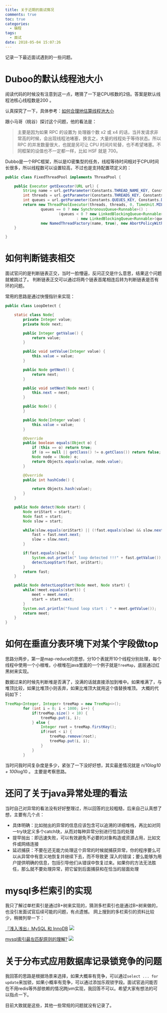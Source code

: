 ```yaml
---
title: 关于近期的面试情况
comments: true
toc: true
categories:
  - 编程
tags:
  - 面试
date: 2018-05-04 15:07:26
---
```


记录一下最近面试遇到的一些问题。

<!-- more -->


# Duboo的默认线程池大小

阅读代码的时候没有注意到这一点，瞎猜了一下是CPU核数的2倍。答案是默认线程池核心线程数是200 。

认真探究了一下，具体参考：[如何合理地估算线程池大小](http://ifeve.com/how-to-calculate-threadpool-size/)

跟小马哥（桃谷）探讨这个问题，他的看法是：

> 主要是因为如果 RPC 的设置为 处理器个数 x2 或 x4 的话，当并发请求非常高的时候，会出现线程池堵塞，换言之，大量的线程处于等待状态。所以 RPC 的并发数量很大，也就是另可让 CPU 时间片轮替，也不希望堵塞。不同框架的设值也不一定都一样，比如 HSF 就是 700。

Dubbo是一个RPC框架，所以是IO密集型的任务，线程等待时间相对于CPU时间长很多，所以线程数可以设置较高，不过也是支持配置项定义的：

```java
public class FixedThreadPool implements ThreadPool {

    public Executor getExecutor(URL url) {
        String name = url.getParameter(Constants.THREAD_NAME_KEY, Constants.DEFAULT_THREAD_NAME);
        int threads = url.getParameter(Constants.THREADS_KEY, Constants.DEFAULT_THREADS);
        int queues = url.getParameter(Constants.QUEUES_KEY, Constants.DEFAULT_QUEUES);
        return new ThreadPoolExecutor(threads, threads, 0, TimeUnit.MILLISECONDS,
                queues == 0 ? new SynchronousQueue<Runnable>() :
                        (queues < 0 ? new LinkedBlockingQueue<Runnable>()
                                : new LinkedBlockingQueue<Runnable>(queues)),
                new NamedThreadFactory(name, true), new AbortPolicyWithReport(name, url));
    }

}
```

# 如何判断链表相交

面试官问的是判断链表正交，当时一脸懵逼，反问正交是什么意思，结果这个问题就被跳过了。
判断链表正交可以通过将两个链表首尾相连后转为判断链表是否有环的问题。

常用的思路是通过快慢指针来实现：

```java
public class LoopDetect {

    static class Node{
        private Integer value;
        private Node next;

        public Integer getValue() {
            return value;
        }

        public void setValue(Integer value) {
            this.value = value;
        }

        public Node getNext() {
            return next;
        }

        public void setNext(Node next) {
            this.next = next;
        }

        public Node() {
        }

        public Node(Integer value) {
            this.value = value;
        }

        @Override
        public boolean equals(Object o) {
            if (this == o) return true;
            if (o == null || getClass() != o.getClass()) return false;
            Node node = (Node) o;
            return Objects.equals(value, node.value);
        }

        @Override
        public int hashCode() {

            return Objects.hash(value);
        }
    }

    public Node detect(Node start) {
        Node oriStart = start;
        Node fast = start;
        Node slow = start;

        while(slow.equals(oriStart) || (!fast.equals(slow) && slow.next != null)) {
            fast = fast.next.next;
            slow = slow.next;
        }

        if(fast.equals(slow)) {
            System.out.println(" loop detected !!!" + fast.getValue());
            detectLoopStart(fast, oriStart);
        }
        return fast;
    }

    public Node detectLoopStart(Node meet, Node start) {
        while(!meet.equals(start)) {
            meet = meet.next;
            start = start.next;
        }
        System.out.println("found loop start : " + meet.getValue());
        return meet;
    }
}
```

# 如何在垂直分表环境下对某个字段做top

思路分两步，第一是map-reduce的思想，分10个表就开10个线程分别处理，每个线程中使用一个小根堆，小根堆在java里面的一个例子就是`TreeMap`，底层通过红黑树来实现。

数据过来的时候先判断堆是否满了，没满的话就直接添加到堆中。如果堆满了，与堆顶比较，如果比堆顶小则丢弃，如果比堆顶大就用这个值替换堆顶。
大概的代码如下：

```java
TreeMap<Integer, Integer> treeMap = new TreeMap<>();
        for (int i = 0; i < 1000; i++) {
            if(treeMap.size() < 10) {
                treeMap.put(i, i);
            } else {
                Integer root = treeMap.firstKey();
                if(root < i) {
                    treeMap.remove(root);
                    treeMap.put(i, i);
                }
            }
        }
```

当时问我时间复杂度是多少，紧张了一下没好好想，其实最差情况就是 n/10*log10 + 100*log10 。
主要是考察思路。



# 还问了关于java异常处理的看法

当时自己对异常的看法没有好好整理过，所以回答的比较粗糙，后来自己认真想了想，主要有几个点：
* 具体明确：比如抛出的异常的信息应该包含可以追溯的详细堆栈，再比如对同一try块定义多个catch块，从而对每种异常分别进行恰当的处理
* 提早抛出：即迅速失败，可以有效避免不必要的对象构造或资源占用，比如文件或网络连接
*  延迟捕获：不要在还无能力处理这个异常的时候就捕获异常，你的程序要么可以从异常中有意义地恢复并继续下去，而不导致更 深入的错误；要么能够为用户提供明确的信息，包括引导他们从错误中恢复过来。如果你的方法无法胜任，那么就不要处理异常，把它留到后面捕获和在恰当的层面处理


# mysql多栏索引的实现

我只了解过单栏索引是通过B+树来实现的，猜测多栏索引也是通过B+树来做的，也没引发面试官后续可能的问题，有点遗憾。
网上搜到的多栏索引的资料比较少，稍微列举一下：

[『浅入浅出』MySQL 和 InnoDB](https://draveness.me/mysql-innodb)
![](/image/2018-05-04/2018-05-07-16-41-40.png)

[mysql索引最左匹配原则的理解?](https://www.zhihu.com/question/36996520)
![](/image/2018-05-04/2018-05-04-16-22-32.jpg)

# 关于分布式应用数据库记录锁竞争的问题

我回答的思路是根据场景来选择，如果大概率有竞争，可以通过`select ... for update`来加锁，如果小概率有竞争，可以通过添加乐观锁字段。面试官追问能否在不用redis等外部依赖的情况跨jvm实现，我回答不可以。希望大家有想法的可以指点一下。



目前大致就是这些，其他一些常规的问题就没有记录了。


